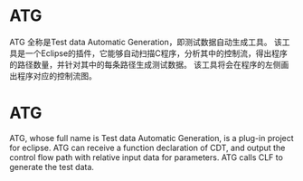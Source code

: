 
# ATG 

ATG 全称是Test data Automatic Generation，即测试数据自动生成工具。
该工具是一个Eclipse的插件，它能够自动扫描C程序，分析其中的控制流，得出程序的路径数量，并针对其中的每条路径生成测试数据。
该工具将会在程序的左侧画出程序对应的控制流图。

# ATG

ATG, whose full name is Test data Automatic Generation, is a plug-in project for eclipse.
ATG can receive a function declaration of CDT, and output the control flow path with relative input data for parameters.
ATG calls CLF to generate the test data.
 
